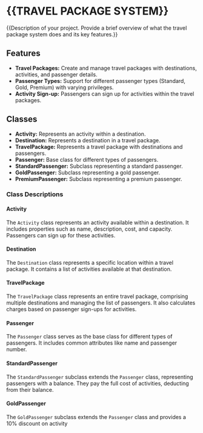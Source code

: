 # {{TRAVEL PACKAGE SYSTEM}}

{{Description of your project. Provide a brief overview of what the travel package system does and its key features.}}

## Features

- **Travel Packages:** Create and manage travel packages with destinations, activities, and passenger details.
- **Passenger Types:** Support for different passenger types (Standard, Gold, Premium) with varying privileges.
- **Activity Sign-up:** Passengers can sign up for activities within the travel packages.


## Classes

- **Activity:** Represents an activity within a destination.
- **Destination:** Represents a destination in a travel package.
- **TravelPackage:** Represents a travel package with destinations and passengers.
- **Passenger:** Base class for different types of passengers.
- **StandardPassenger:** Subclass representing a standard passenger.
- **GoldPassenger:** Subclass representing a gold passenger.
- **PremiumPassenger:** Subclass representing a premium passenger.

### Class Descriptions

#### Activity

The `Activity` class represents an activity available within a destination. It includes properties such as name, description, cost, and capacity. Passengers can sign up for these activities.

#### Destination

The `Destination` class represents a specific location within a travel package. It contains a list of activities available at that destination.

#### TravelPackage

The `TravelPackage` class represents an entire travel package, comprising multiple destinations and managing the list of passengers. It also calculates charges based on passenger sign-ups for activities.

#### Passenger

The `Passenger` class serves as the base class for different types of passengers. It includes common attributes like name and passenger number.

#### StandardPassenger

The `StandardPassenger` subclass extends the `Passenger` class, representing passengers with a balance. They pay the full cost of activities, deducting from their balance.

#### GoldPassenger

The `GoldPassenger` subclass extends the `Passenger` class and provides a 10% discount on activity
